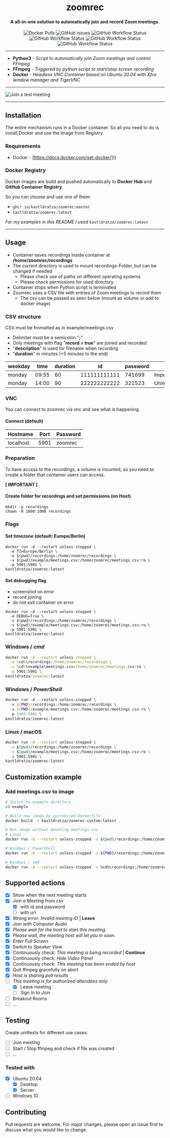 
<h1 align="center">
    zoomrec	
</h1>

<h4 align="center">
	A all-in-one solution to automatically join and record Zoom meetings.
</h4>


<p align="center">
  <img alt="Docker Pulls" src="https://img.shields.io/docker/pulls/kastldratza/zoomrec">
  <img alt="GitHub issues" src="https://img.shields.io/github/issues/kastldratza/zoomrec">
	<img alt="GitHub Workflow Status" src="https://img.shields.io/github/workflow/status/kastldratza/zoomrec/CodeQL?label=CodeQL">
  <img alt="GitHub Workflow Status" src="https://img.shields.io/github/workflow/status/kastldratza/zoomrec/Publish%20Docker%20image?label=Docker">
  <img alt="GitHub Workflow Status" src="https://img.shields.io/github/workflow/status/kastldratza/zoomrec/Snyk?label=Snyk">
  <img alt="GitHub Workflow Status" src="https://img.shields.io/github/workflow/status/kastldratza/zoomrec/Snyk%20Container?label=Snyk%20Container">
</p>

---

- **Python3** - _Script to automatically join Zoom meetings and control FFmpeg_
- **FFmpeg** - _Triggered by python script to start/stop screen recording_
- **Docker** - _Headless VNC Container based on Ubuntu 20.04 with Xfce window manager and TigerVNC_

---

![Join a test meeting](doc/join-meeting.gif)

---

## Installation

The entire mechanism runs in a Docker container. So all you need to do is install Docker and use the image from Registry.

### Requirements

- Docker - [https://docs.docker.com/get-docker/]()

### Docker Registry

Docker images are build and pushed automatically to **Docker Hub** and **GitHub Container Registry**.

So you can choose and use one of them:
- ```ghcr.io/kastldratza/zoomrec:master```
- ```kastldratza/zoomrec:latest```

*For my examples in this README I used* ```kastldratza/zoomrec:latest```

---

## Usage

- Container saves recordings inside container at **/home/zoomrec/recordings**
- The current directory is used to mount recordings-Folder, but can be changed if needed
  - Please check use of paths on different operating systems
  - Please check permissions for used directory
- Container stops when Python script is terminated
- Zoomrec uses a CSV file with entries of Zoom meetings to record them
  - The csv can be passed as seen below (mount as volume or add to docker image)

### CSV structure
CSV must be fromatted as in example/meetings.csv
  - Delimiter must be a semicolon "**;**"
  - Only meetings with flag "**record = true**" are joined and recorded
  - "**description**" is used for filename when recording
  - "**duration**" in minutes (+5 minutes to the end)

weekday | time | duration | id | password | description | record
-------- | -------- | -------- | -------- | -------- | -------- | --------
monday | 09:55 | 60 | 111111111111 | 741699 | Important_Meeting | true
monday | 14:00 | 90 | 222222222222 | 321523 | Unimportant_Meeting | false

### VNC
You can connect to zoomrec via vnc and see what is happening.
#### Connect (default)
Hostname | Port | Password
-------- | -------- | --------
localhost   | 5901   | zoomrec

### Preparation
To have access to the recordings, a volume is mounted, so you need to create a folder that container users can access.

**[ IMPORTANT ]**
#### Create folder for recordings and set permissions (on Host)
```
mkdir -p recordings
chown -R 1000:1000 recordings
```

### Flags
#### Set timezone (default: Europe/Berlin)
```
docker run -d --restart unless-stopped \
  -e TZ=Europe/Berlin \
  -v $(pwd)/recordings:/home/zoomrec/recordings \
  -v $(pwd)/example/meetings.csv:/home/zoomrec/meetings.csv:ro \
  -p 5901:5901 \
kastldratza/zoomrec:latest
```
#### Set debugging flag
   - screenshot on error
   - record joining
   - do not exit container on error
```
docker run -d --restart unless-stopped \
  -e DEBUG=True \
  -v $(pwd)/recordings:/home/zoomrec/recordings \
  -v $(pwd)/example/meetings.csv:/home/zoomrec/meetings.csv:ro \
  -p 5901:5901 \
kastldratza/zoomrec:latest
```


### Windows / _cmd_

```cmd
docker run -d --restart unless-stopped \
  -v %cd%\recordings:/home/zoomrec/recordings \
  -v %cd%\example\meetings.csv:/home/zoomrec/meetings.csv:ro \
  -p 5901:5901 \
kastldratza/zoomrec:latest
```

### Windows / _PowerShell_

```powershell
docker run -d --restart unless-stopped \
  -v ${PWD}/recordings:/home/zoomrec/recordings \
  -v ${PWD}/example/meetings.csv:/home/zoomrec/meetings.csv:ro \
  -p 5901:5901 \
kastldratza/zoomrec:latest
```

### Linux / macOS

```bash
docker run -d --restart unless-stopped \
  -v $(pwd)/recordings:/home/zoomrec/recordings \
  -v $(pwd)/example/meetings.csv:/home/zoomrec/meetings.csv:ro \
  -p 5901:5901 \
kastldratza/zoomrec:latest
```

## Customization example

### Add meetings.csv to image

```bash
# Switch to example directory
cd example

# Build new image by customized Dockerfile
docker build -t kastldratza/zoomrec-custom:latest .

# Run image without mounting meetings.csv
# Linux
docker run -d --restart unless-stopped -v $(pwd)/recordings:/home/zoomrec/recordings -p 5901:5901 kastldratza/zoomrec-custom:latest

# Windows / PowerShell
docker run -d --restart unless-stopped -v ${PWD}/recordings:/home/zoomrec/recordings -p 5901:5901 kastldratza/zoomrec-custom:latest

# Windows / cmd
docker run -d --restart unless-stopped -v %cd%\recordings:/home/zoomrec/recordings -p 5901:5901 kastldratza/zoomrec-custom:latest
```

## Supported actions

- [x] Show when the next meeting starts
- [x] _Join a Meeting_ from csv
  - [x] with id and password
  - [ ] with url
- [x] Wrong error: _Invalid meeting ID_ | **Leave**
- [x] _Join with Computer Audio_
- [x] _Please wait for the host to start this meeting._
- [x] _Please wait, the meeting host will let you in soon._
- [x] _Enter Full Screen_
- [x] Switch to _Speaker View_
- [x] Continuously check: _This meeting is being recorded_ | **Continue**
- [x] Continuously check: _Hide Video Panel_
- [x] Continuously check: _This meeting has been ended by host_
- [x] Quit ffmpeg gracefully on abort
- [x] _Host is sharing poll results_
- [ ] _This meeting is for authorized attendees only_
  - [x] Leave meeting
  - [ ] _Sign In to Join_
- [ ] Breakout Rooms
- [ ] ...

## Testing

Create unittests for different use cases:
- [ ] Join meeting
- [ ] Start / Stop ffmpeg and check if file was created
- [ ] ...

### Tested with
- [x] Ubuntu 20.04
  - [x] Desktop
  - [x] Server
- [ ] Windows 10

## Contributing
Pull requests are welcome. For major changes, please open an issue first to discuss what you would like to change.
